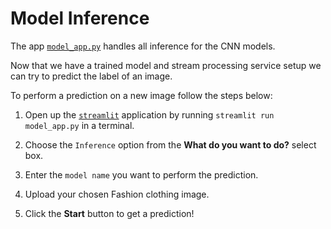 # Model Inference

The app [`model_app.py`](../model_app.py) handles all inference for the CNN models.

Now that we have a trained model and stream processing service setup we can try to predict the label of an image.

To perform a prediction on a new image follow the steps below:

1. Open up the [`streamlit`](https://streamlit.io/) application by running `streamlit run model_app.py` in a terminal.

2. Choose the `Inference` option from the **What do you want to do?** select box.

3. Enter the `model name` you want to perform the prediction.

4. Upload your chosen Fashion clothing image.

5. Click the **Start** button to get a prediction!
